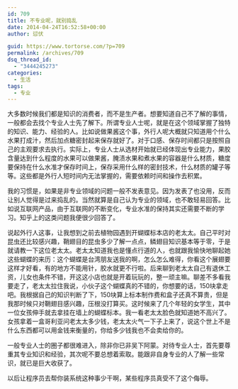 ```yaml
---
id: 709
title: 不专业呢，就别捣乱
date: 2014-04-24T16:52:58+00:00
author: 愆伏

guid: https://www.tortorse.com/?p=709
permalink: /archives/709
dsq_thread_id:
  - "3444245273"
categories:
  - 生活
tags:
  - 专业
---
```

大多数时候我们都是知识的消费者，而不是生产者。想要知道自己不了解的事情，一般都会去找个专业人士先了解下。所谓专业人士呢，就是在这个领域掌握了独特的知识、能力、经验的人。比如说做果酱这个事，外行人呢大概就只知道用个什么水果打成汁，然后加点糖密封起来保存就好了。对于口感、保存时间都只是按照自己的主观要求去执行。实际上，专业人士从选材开始就已经体现出专业能力，果胶含量达到什么程度的水果可以做果酱，腌渍水果和煮水果的容器是什么材质，糖度要保持在什么水准才保存时间上，保存采用什么样的密封技术，什么材质的罐子等等。这些都是外行人短时间内无法掌握的，需要依赖时间和操作去积累。

我的习惯是，如果是非专业领域的问题一般不发表意见。因为发表了也没用，反而让别人觉得是过来捣乱的。当然就算是自己认为专业的领域，也不敢轻易回答。比如说互联网产品，由于互联网的不断变化，专业水准的保持其实还需要不断的学习。知乎上的这类问题我便很少回答了。

说起外行人这事，让我想到之前去植物园遇到开蝴蝶标本店的老太太。自己平时对昆虫还比较感兴趣，鞘翅目的昆虫多少了解一点点，鳞翅目知识基本等于零，于是就请教一下这位老太太。老太太知道我也是懂点行道的人，也就跟我愉快地聊起她这些蝴蝶的来历：这个蝴蝶是台湾朋友送我的啊，怎么怎么难得，你看这个展翅要这样才好看，有的地方不能用针，胶水就更不行啦。后来聊到老太太自己有退休工资，儿女也条件不错，开这这小店也就是开着玩玩的，整一顽主嘛。聊差不多看我要走了，老太太拉住我说，小伙子这个蝴蝶真的不错的，你想要的话，150块拿走吧。我根据自己的知识判断了下，150块算上标本制作费和盒子还真不算贵，但是我那时候只对鞘翅目感兴趣，压根没打算买。这时候来了几个年轻的女学生，其中一位女孩伸手就去拿挂在墙上的蝴蝶标本。我一看老太太脸色就知道她不高兴了。女孩拿着一盒哥利亚问老太太多少钱，老太太火气一下子上来了，说这个世上不是什么东西都可以用金钱来衡量的，你给多少钱我也不会卖给你的。

一般专业人士的圈子都很难进入，除非你已非吴下阿蒙。对待专业人士，首先要尊重其专业知识和经验，其次呢不要总想着索取。能跟非自身专业的人了解一些常识，就已是巨大收获了。

以后让程序员去帮你装系统这种事少干啊，某些程序员真受不了这个侮辱。